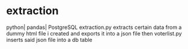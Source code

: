 # extraction
python| pandas| PostgreSQL
extraction.py extracts certain data from a dummy html file i created and exports it into a json file 
then voterlist.py inserts said json file into a db table
